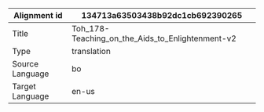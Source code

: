 |Alignment id | 134713a63503438b92dc1cb692390265
| --- | --- 
|Title | Toh_178-Teaching_on_the_Aids_to_Enlightenment-v2 
|Type | translation
|Source Language | bo
|Target Language | en-us